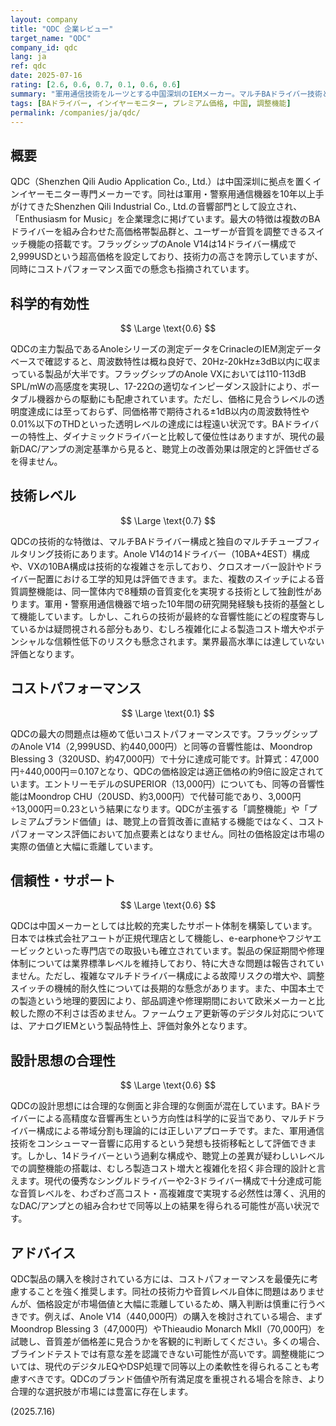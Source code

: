 ```yaml
---
layout: company
title: "QDC 企業レビュー"
target_name: "QDC"
company_id: qdc
lang: ja
ref: qdc
date: 2025-07-16
rating: [2.6, 0.6, 0.7, 0.1, 0.6, 0.6]
summary: "軍用通信技術をルーツとする中国深圳のIEMメーカー。マルチBAドライバー技術と調整機能に特化するも、コストパフォーマンスに課題を抱える"
tags: [BAドライバー, インイヤーモニター, プレミアム価格, 中国, 調整機能]
permalink: /companies/ja/qdc/
---
```

## 概要

QDC（Shenzhen Qili Audio Application Co., Ltd.）は中国深圳に拠点を置くインイヤーモニター専門メーカーです。同社は軍用・警察用通信機器を10年以上手がけてきたShenzhen Qili Industrial Co., Ltd.の音響部門として設立され、「Enthusiasm for Music」を企業理念に掲げています。最大の特徴は複数のBAドライバーを組み合わせた高価格帯製品群と、ユーザーが音質を調整できるスイッチ機能の搭載です。フラッグシップのAnole V14は14ドライバー構成で2,999USDという超高価格を設定しており、技術力の高さを誇示していますが、同時にコストパフォーマンス面での懸念も指摘されています。

## 科学的有効性

$$ \Large \text{0.6} $$

QDCの主力製品であるAnoleシリーズの測定データをCrinacleのIEM測定データベースで確認すると、周波数特性は概ね良好で、20Hz-20kHz±3dB以内に収まっている製品が大半です。フラッグシップのAnole VXにおいては110-113dB SPL/mWの高感度を実現し、17-22Ωの適切なインピーダンス設計により、ポータブル機器からの駆動にも配慮されています。ただし、価格に見合うレベルの透明度達成には至っておらず、同価格帯で期待される±1dB以内の周波数特性や0.01%以下のTHDといった透明レベルの達成には程遠い状況です。BAドライバーの特性上、ダイナミックドライバーと比較して優位性はありますが、現代の最新DAC/アンプの測定基準から見ると、聴覚上の改善効果は限定的と評価せざるを得ません。

## 技術レベル

$$ \Large \text{0.7} $$

QDCの技術的な特徴は、マルチBAドライバー構成と独自のマルチチューブフィルタリング技術にあります。Anole V14の14ドライバー（10BA+4EST）構成や、VXの10BA構成は技術的な複雑さを示しており、クロスオーバー設計やドライバー配置における工学的知見は評価できます。また、複数のスイッチによる音質調整機能は、同一筐体内で8種類の音質変化を実現する技術として独創性があります。軍用・警察用通信機器で培った10年間の研究開発経験も技術的基盤として機能しています。しかし、これらの技術が最終的な音響性能にどの程度寄与しているかは疑問視される部分もあり、むしろ複雑化による製造コスト増大やポテンシャルな信頼性低下のリスクも懸念されます。業界最高水準には達していない評価となります。

## コストパフォーマンス

$$ \Large \text{0.1} $$

QDCの最大の問題点は極めて低いコストパフォーマンスです。フラッグシップのAnole V14（2,999USD、約440,000円）と同等の音響性能は、Moondrop Blessing 3（320USD、約47,000円）で十分に達成可能です。計算式：47,000円÷440,000円＝0.107となり、QDCの価格設定は適正価格の約9倍に設定されています。エントリーモデルのSUPERIOR（13,000円）についても、同等の音響性能はMoondrop CHU（20USD、約3,000円）で代替可能であり、3,000円÷13,000円＝0.23という結果になります。QDCが主張する「調整機能」や「プレミアムブランド価値」は、聴覚上の音質改善に直結する機能ではなく、コストパフォーマンス評価において加点要素とはなりません。同社の価格設定は市場の実際の価値と大幅に乖離しています。

## 信頼性・サポート

$$ \Large \text{0.6} $$

QDCは中国メーカーとしては比較的充実したサポート体制を構築しています。日本では株式会社アユートが正規代理店として機能し、e-earphoneやフジヤエービックといった専門店での取扱いも確立されています。製品の保証期間や修理体制については業界標準レベルを維持しており、特に大きな問題は報告されていません。ただし、複雑なマルチドライバー構成による故障リスクの増大や、調整スイッチの機械的耐久性については長期的な懸念があります。また、中国本土での製造という地理的要因により、部品調達や修理期間において欧米メーカーと比較した際の不利さは否めません。ファームウェア更新等のデジタル対応については、アナログIEMという製品特性上、評価対象外となります。

## 設計思想の合理性

$$ \Large \text{0.6} $$

QDCの設計思想には合理的な側面と非合理的な側面が混在しています。BAドライバーによる高精度な音響再生という方向性は科学的に妥当であり、マルチドライバー構成による帯域分割も理論的には正しいアプローチです。また、軍用通信技術をコンシューマー音響に応用するという発想も技術移転として評価できます。しかし、14ドライバーという過剰な構成や、聴覚上の差異が疑わしいレベルでの調整機能の搭載は、むしろ製造コスト増大と複雑化を招く非合理的設計と言えます。現代の優秀なシングルドライバーや2-3ドライバー構成で十分達成可能な音質レベルを、わざわざ高コスト・高複雑度で実現する必然性は薄く、汎用的なDAC/アンプとの組み合わせで同等以上の結果を得られる可能性が高い状況です。

## アドバイス

QDC製品の購入を検討されている方には、コストパフォーマンスを最優先に考慮することを強く推奨します。同社の技術力や音質レベル自体に問題はありませんが、価格設定が市場価値と大幅に乖離しているため、購入判断は慎重に行うべきです。例えば、Anole V14（440,000円）の購入を検討されている場合、まずMoondrop Blessing 3（47,000円）やThieaudio Monarch MkII（70,000円）を試聴し、音質差が価格差に見合うかを客観的に判断してください。多くの場合、ブラインドテストでは有意な差を認識できない可能性が高いです。調整機能については、現代のデジタルEQやDSP処理で同等以上の柔軟性を得られることも考慮すべきです。QDCのブランド価値や所有満足度を重視される場合を除き、より合理的な選択肢が市場には豊富に存在します。

(2025.7.16)
